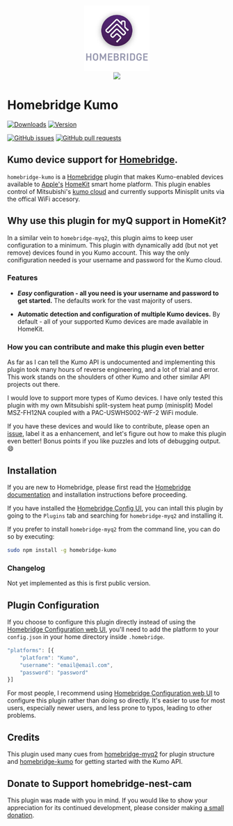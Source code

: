 <p align="center">
<img src="https://github.com/homebridge/branding/raw/master/logos/homebridge-wordmark-logo-vertical.png" width="150"><br/>
<img src="https://www.mitsubishicomfort.com/sites/default/themes/mitsubishicomfort/_assets/images/logo.png" width="150">
</p>


# Homebridge Kumo
[![Downloads](https://badgen.net/npm/dt/homebridge-kumo)](https://www.npmjs.com/package/homebridge-kumo)
[![Version](https://badgen.net/npm/v/homebridge-kumo)](https://www.npmjs.com/package/homebridge-kumo)

[![GitHub issues](https://img.shields.io/github/issues/fjs21/homebridge-kumo)](https://github.com/fjs21/homebridge-kumo/issues)
[![GitHub pull requests](https://img.shields.io/github/issues-pr/fjs21/homebridge-kumo)](https://github.com/fjs21/homebridge-kumo/pulls)

## Kumo device support for [Homebridge](https://homebridge.io).
`homebridge-kumo` is a [Homebridge](https://homebridge.io) plugin that makes Kumo-enabled devices available to [Apple's](https://www.apple.com) [HomeKit](https://www.apple.com/ios/home) smart home platform. This plugin enables control of Mitsubishi's [kumo cloud](https://www.mitsubishicomfort.com/kumocloud) and currently supports Minisplit units via the offical WiFi accesory.

## Why use this plugin for myQ support in HomeKit?
In a similar vein to `homebridge-myq2`, this plugin aims to keep user configuration to a minimum. This plugin with dynamically add (but not yet remove) devices found in you Kumo account. This way the only conifiguration needed is your username and password for the Kumo cloud.

### Features
- ***Easy* configuration - all you need is your username and password to get started.** The defaults work for the vast majority of users.

- **Automatic detection and configuration of multiple Kumo devices.** By default - all of your supported Kumo devices are made available in HomeKit.

### <A NAME="kumo-contribute"></A>How you can contribute and make this plugin even better
As far as I can tell the Kumo API is undocumented and implementing this plugin took many hours of reverse engineering, and a lot of trial and error. This work stands on the shoulders of other Kumo and other similar API projects out there.

I would love to support more types of Kumo devices. I have only tested this plugin with my own Mitsubishi split-system heat pump (minisplit) Model MSZ-FH12NA coupled with a PAC-USWHS002-WF-2 WiFi module.  

If you have these devices and would like to contribute, please open an [issue](https://github.com/fjs21/homebridge-kumo/issues), label it as a enhancement, and let's figure out how to make this plugin even better! Bonus points if you like puzzles and lots of debugging output. :smile:

## Installation
If you are new to Homebridge, please first read the [Homebridge](https://homebridge.io) [documentation](https://github.com/homebridge/homebridge/wiki) and installation instructions before proceeding.

If you have installed the [Homebridge Config UI](https://github.com/oznu/homebridge-config-ui-x), you can intall this plugin by going to the `Plugins` tab and searching for `homebridge-myq2` and installing it.

If you prefer to install `homebridge-myq2` from the command line, you can do so by executing:

```sh
sudo npm install -g homebridge-kumo
```

### Changelog
Not yet implemented as this is first public version.

## Plugin Configuration
If you choose to configure this plugin directly instead of using the [Homebridge Configuration web UI](https://github.com/oznu/homebridge-config-ui-x), you'll need to add the platform to your `config.json` in your home directory inside `.homebridge`.

```js
"platforms": [{
    "platform": "Kumo",
    "username": "email@email.com",
    "password": "password"
}]
```

For most people, I recommend using [Homebridge Configuration web UI](https://github.com/oznu/homebridge-config-ui-x) to configure this plugin rather than doing so directly. It's easier to use for most users, especially newer users, and less prone to typos, leading to other problems.

## Credits
This plugin used many cues from [homebridge-myq2](https://github.com/hjdhjd/homebridge-myq2/) for plugin structure and [homebridge-kumo](https://github.com/mikaelnelson/homebridge-kumo) for getting started with the Kumo API.

## Donate to Support homebridge-nest-cam
This plugin was made with you in mind. If you would like to show your appreciation for its continued development, please consider making [a small donation](https://www.paypal.com/cgi-bin/webscr?cmd=_donations&business=Y7PRYWBYVLMS2&item_name=homebridge-kumo&currency_code=USD&source=url).
